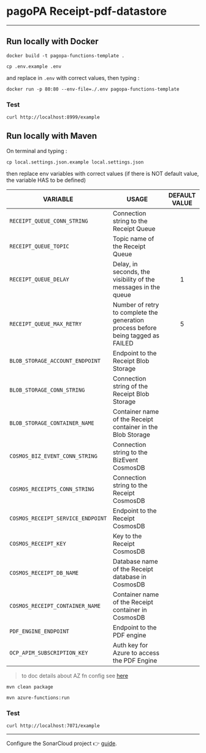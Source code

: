 # pagoPA Receipt-pdf-datastore

---

## Run locally with Docker
`docker build -t pagopa-functions-template .`

`cp .env.example .env`

and replace in `.env` with correct values, then typing :

`docker run -p 80:80 --env-file=./.env pagopa-functions-template`

### Test
`curl http://localhost:8999/example`

## Run locally with Maven

On terminal and  typing :

`cp local.settings.json.example local.settings.json`

then replace env variables with correct values
(if there is NOT default value, the variable HAS to be defined)

| VARIABLE                          | USAGE                                                                            | DEFAULT VALUE |
|-----------------------------------|----------------------------------------------------------------------------------|:-------------:|
| `RECEIPT_QUEUE_CONN_STRING`       | Connection string to the Receipt Queue                                           |               |
| `RECEIPT_QUEUE_TOPIC`             | Topic name of the Receipt Queue                                                  |               |
| `RECEIPT_QUEUE_DELAY`             | Delay, in seconds, the visibility of the messages in the queue                   |       1       |
| `RECEIPT_QUEUE_MAX_RETRY`         | Number of retry to complete the generation process before being tagged as FAILED |       5       |
| `BLOB_STORAGE_ACCOUNT_ENDPOINT`   | Endpoint to the Receipt Blob Storage                                             |               |
| `BLOB_STORAGE_CONN_STRING`        | Connection string of the Receipt Blob Storage                                    |               |
| `BLOB_STORAGE_CONTAINER_NAME`     | Container name of the Receipt container in the Blob Storage                      |               |
| `COSMOS_BIZ_EVENT_CONN_STRING`    | Connection string to the BizEvent CosmosDB                                       |               |
| `COSMOS_RECEIPTS_CONN_STRING`     | Connection string to the Receipt CosmosDB                                        |               |
| `COSMOS_RECEIPT_SERVICE_ENDPOINT` | Endpoint to the Receipt CosmosDB                                                 |               |
| `COSMOS_RECEIPT_KEY`              | Key to the Receipt CosmosDB                                                      |               |
| `COSMOS_RECEIPT_DB_NAME`          | Database name of the Receipt database in CosmosDB                                |               |
| `COSMOS_RECEIPT_CONTAINER_NAME`   | Container name of the Receipt container in CosmosDB                              |               |
| `PDF_ENGINE_ENDPOINT`             | Endpoint to the PDF engine                                                       |               |
| `OCP_APIM_SUBSCRIPTION_KEY`       | Auth key for Azure to access the PDF Engine                                      |               |


> to doc details about AZ fn config see [here](https://stackoverflow.com/questions/62669672/azure-functions-what-is-the-purpose-of-having-host-json-and-local-settings-jso)

`mvn clean package`

`mvn azure-functions:run`

### Test
`curl http://localhost:7071/example`

---

Configure the SonarCloud project :point_right: [guide](https://sonarcloud.io/project/overview?id=pagopa_pagopa-receipt-pdf-datastore).